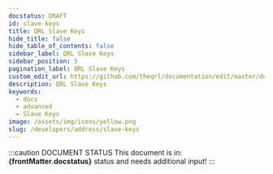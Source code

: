 ```yaml
---
docstatus: DRAFT
id: slave-keys
title: QRL Slave Keys
hide_title: false
hide_table_of_contents: false
sidebar_label: QRL Slave Keys
sidebar_position: 5
pagination_label: QRL Slave Keys
custom_edit_url: https://github.com/theqrl/documentation/edit/master/docs/basics/what-is-qrl.md
description: QRL Slave Keys
keywords:
  - docs
  - advanced
  - Slave Keys
image: /assets/img/icons/yellow.png
slug: /developers/address/slave-keys
---
```


:::caution DOCUMENT STATUS 
<span>This document is in: <b>{frontMatter.docstatus}</b> status and needs additional input!</span>
:::